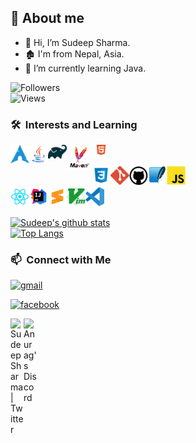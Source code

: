 ## 🤠 About me
- 👋 Hi, I’m Sudeep Sharma.    
- 🏚️ I'm from Nepal, Asia.
- 🌱 I’m currently learning Java.

![Followers](https://img.shields.io/github/followers/Sudeep-Sharma0-0?style=social)\
![Views](https://img.shields.io/github/watchers/Sudeep-Sharma0-0/Sudeep-Sharma0-0?style=social)

### 🛠 &nbsp;Interests and Learning
<a href="#">
  <img align="left" alt="Arch Linux" width="30px" src="https://github.com/Sudeep-Sharma0-0/Sudeep-Sharma0-0/blob/master/Icon%20SVG/archlinux.png"/>
</a>
<a href="#">
  <img align="left" alt="Arch Linux" width="30px" src="https://github.com/Sudeep-Sharma0-0/Sudeep-Sharma0-0/blob/master/Icon%20SVG/java.png"/>
</a>
<a href="#">
  <img align="left" alt="Arch Linux" width="30px" src="https://github.com/Sudeep-Sharma0-0/Sudeep-Sharma0-0/blob/master/Icon%20SVG/gradle.png"/>
</a>
<a href="#">
  <img align="left" alt="Arch Linux" width="40px" src="https://github.com/Sudeep-Sharma0-0/Sudeep-Sharma0-0/blob/master/Icon%20SVG/maven.png"/>
</a>
<a href="#">
  <img align="left" alt="Arch Linux" width="30px" src="https://github.com/Sudeep-Sharma0-0/Sudeep-Sharma0-0/blob/master/Icon%20SVG/html5.png"/>
</a><br><br>
<a href="#">
  <img align="left" alt="Arch Linux" width="30px" src="https://github.com/Sudeep-Sharma0-0/Sudeep-Sharma0-0/blob/master/Icon%20SVG/css3.png"/>
</a>
<a href="#">
  <img align="left" alt="Arch Linux" width="30px" src="https://github.com/Sudeep-Sharma0-0/Sudeep-Sharma0-0/blob/master/Icon%20SVG/git.png"/>
</a>
<a href="#">
  <img align="left" alt="Arch Linux" width="30px" src="https://github.com/Sudeep-Sharma0-0/Sudeep-Sharma0-0/blob/master/Icon%20SVG/github.png"/>
</a>
<a href="#">
  <img align="left" alt="Arch Linux" width="30px" src="https://github.com/Sudeep-Sharma0-0/Sudeep-Sharma0-0/blob/master/Icon%20SVG/sqlite.png"/>
</a>
<a href="#">
  <img align="left" alt="Arch Linux" width="30px" src="https://github.com/Sudeep-Sharma0-0/Sudeep-Sharma0-0/blob/master/Icon%20SVG/javascript.png"/>
</a><br><br>
<a href="#">
  <img align="left" alt="Arch Linux" width="30px" src="https://github.com/Sudeep-Sharma0-0/Sudeep-Sharma0-0/blob/master/Icon%20SVG/reactjs.png"/>
</a>
<a href="#">
  <img align="left" alt="Arch Linux" width="30px" src="https://github.com/Sudeep-Sharma0-0/Sudeep-Sharma0-0/blob/master/Icon%20SVG/intellijidea.svg"/>
</a>
<a href="#">
  <img align="left" alt="Arch Linux" width="30px" src="https://github.com/Sudeep-Sharma0-0/Sudeep-Sharma0-0/blob/master/Icon%20SVG/sublimetext.png"/>
</a>
<a href="#">
  <img align="left" alt="Arch Linux" width="30px" src="https://github.com/Sudeep-Sharma0-0/Sudeep-Sharma0-0/blob/master/Icon%20SVG/vim.png"/>
</a>
<a href="#">
  <img align="left" alt="Arch Linux" width="30px" src="https://github.com/Sudeep-Sharma0-0/Sudeep-Sharma0-0/blob/master/Icon%20SVG/visualstudiocode.png"/>
</a><br><br>

[![Sudeep's github stats](https://github-readme-stats.vercel.app/api?username=Sudeep-Sharma0-0&count_private=true&show_icons=true&theme=radical&hide_rank=false)](https://github.com/anuraghazra/github-readme-stats)\
[![Top Langs](https://github-readme-stats.vercel.app/api/top-langs/?username=Sudeep-Sharma0-0&theme=gotham)](https://github.com/Sudeep-Sharma0-0/github-readme-stats)

### 📫 &nbsp;Connect with Me
[![gmail](https://img.shields.io/badge/-sharma.sudip1122@gmail.com-D14836?style=flat&logo=Gmail&logoColor=white)](mailto:sharma.sudip1122@gmail.com)&nbsp;

[![facebook](https://img.shields.io/badge/-Sudeep%20Sharma-D14836?style=flat&logo=Facebook&logoColor=blue)](https://www.facebook.com/sudeep.sharma.50702)

<a href="https://twitter.com/SudipSharma101">
  <img align="left" alt="Sudeep Sharma | Twitter" width="21px" src="https://raw.githubusercontent.com/anuraghazra/anuraghazra/master/assets/twitter.svg" />
</a>
<a href="https://discord.com/channels/@me/613770557686546434">
  <img align="left" alt="Anurag's Discord" width="21px" src="https://raw.githubusercontent.com/anuraghazra/anuraghazra/master/assets/discord-round.svg" />
</a>
